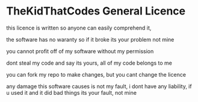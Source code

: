 # TheKidThatCodes General Licence
this licence is written so anyone can easily comprehend it,

the software has no waranty so if it broke its your problem not mine

you cannot profit off of my software without my permission

dont steal my code and say its yours, all of my code belongs to me

you can fork my repo to make changes, but you cant change the licence

any damage this software causes is not my fault, i dont have any liability, if u used it and it did bad things its your fault, not mine
